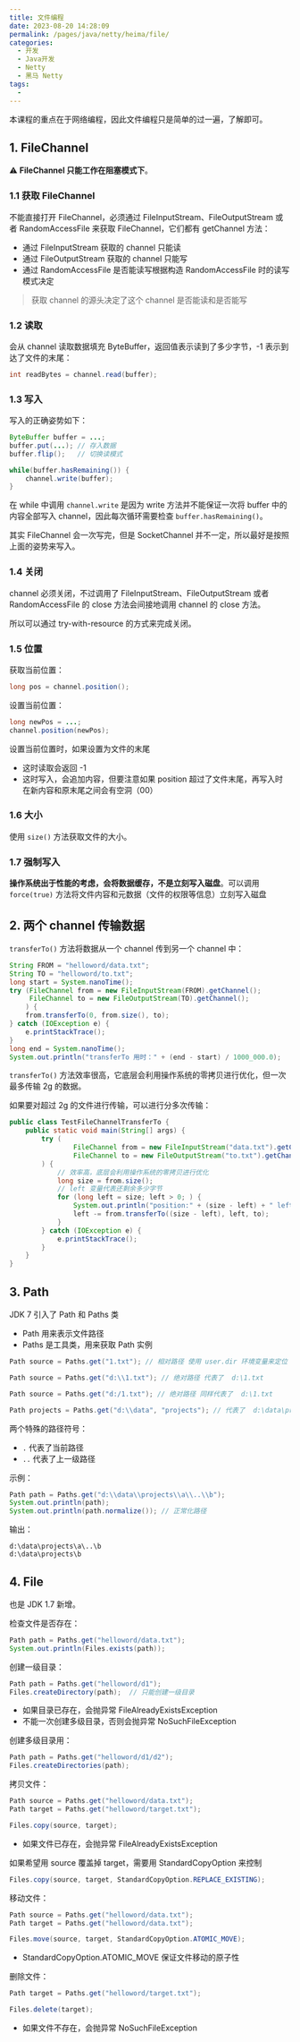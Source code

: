 ```yaml
---
title: 文件编程
date: 2023-08-20 14:28:09
permalink: /pages/java/netty/heima/file/
categories:
  - 开发
  - Java开发
  - Netty
  - 黑马 Netty
tags:
  - 
---
```


本课程的重点在于网络编程，因此文件编程只是简单的过一遍，了解即可。

## 1. FileChannel

:warning: **FileChannel 只能工作在阻塞模式下**。

### 1.1 获取 FileChannel

不能直接打开 FileChannel，必须通过 FileInputStream、FileOutputStream 或者 RandomAccessFile 来获取 FileChannel，它们都有 getChannel 方法：

- 通过 FileInputStream 获取的 channel 只能读
- 通过 FileOutputStream 获取的 channel 只能写
- 通过 RandomAccessFile 是否能读写根据构造 RandomAccessFile 时的读写模式决定

> 获取 channel 的源头决定了这个 channel 是否能读和是否能写

### 1.2 读取

会从 channel 读取数据填充 ByteBuffer，返回值表示读到了多少字节，-1 表示到达了文件的末尾：

```java
int readBytes = channel.read(buffer);
```

### 1.3 写入

写入的正确姿势如下：

```java {5}
ByteBuffer buffer = ...;
buffer.put(...); // 存入数据
buffer.flip();   // 切换读模式

while(buffer.hasRemaining()) {
    channel.write(buffer);
}
```

在 while 中调用 `channel.write` 是因为 write 方法并不能保证一次将 buffer 中的内容全部写入 channel，因此每次循环需要检查 `buffer.hasRemaining()`。

其实 FileChannel 会一次写完，但是 SocketChannel 并不一定，所以最好是按照上面的姿势来写入。

### 1.4 关闭

channel 必须关闭，不过调用了 FileInputStream、FileOutputStream 或者 RandomAccessFile 的 close 方法会间接地调用 channel 的 close 方法。

所以可以通过 try-with-resource 的方式来完成关闭。

### 1.5 位置

获取当前位置：

```java
long pos = channel.position();
```

设置当前位置：

```java
long newPos = ...;
channel.position(newPos);
```

设置当前位置时，如果设置为文件的末尾

- 这时读取会返回 -1
- 这时写入，会追加内容，但要注意如果 position 超过了文件末尾，再写入时在新内容和原末尾之间会有空洞（00）

### 1.6 大小

使用 `size()` 方法获取文件的大小。

### 1.7 强制写入

**操作系统出于性能的考虑，会将数据缓存，不是立刻写入磁盘**。可以调用 `force(true)`  方法将文件内容和元数据（文件的权限等信息）立刻写入磁盘

## 2. 两个 channel 传输数据

`transferTo()` 方法将数据从一个 channel 传到另一个 channel 中：

```java {7}
String FROM = "helloword/data.txt";
String TO = "helloword/to.txt";
long start = System.nanoTime();
try (FileChannel from = new FileInputStream(FROM).getChannel();
     FileChannel to = new FileOutputStream(TO).getChannel();
    ) {
    from.transferTo(0, from.size(), to);
} catch (IOException e) {
    e.printStackTrace();
}
long end = System.nanoTime();
System.out.println("transferTo 用时：" + (end - start) / 1000_000.0);
```

`transferTo()` 方法效率很高，它底层会利用操作系统的零拷贝进行优化，但一次最多传输 2g 的数据。

如果要对超过 2g 的文件进行传输，可以进行分多次传输：

```java
public class TestFileChannelTransferTo {
    public static void main(String[] args) {
        try (
                FileChannel from = new FileInputStream("data.txt").getChannel();
                FileChannel to = new FileOutputStream("to.txt").getChannel();
        ) {
            // 效率高，底层会利用操作系统的零拷贝进行优化
            long size = from.size();
            // left 变量代表还剩余多少字节
            for (long left = size; left > 0; ) {
                System.out.println("position:" + (size - left) + " left:" + left);
                left -= from.transferTo((size - left), left, to);
            }
        } catch (IOException e) {
            e.printStackTrace();
        }
    }
}
```

## 3. Path

JDK 7 引入了 Path 和 Paths 类

- Path 用来表示文件路径
- Paths 是工具类，用来获取 Path 实例

```java
Path source = Paths.get("1.txt"); // 相对路径 使用 user.dir 环境变量来定位 1.txt

Path source = Paths.get("d:\\1.txt"); // 绝对路径 代表了  d:\1.txt

Path source = Paths.get("d:/1.txt"); // 绝对路径 同样代表了  d:\1.txt

Path projects = Paths.get("d:\\data", "projects"); // 代表了  d:\data\projects
```

两个特殊的路径符号：

- `.` 代表了当前路径
- `..` 代表了上一级路径

示例：

```java
Path path = Paths.get("d:\\data\\projects\\a\\..\\b");
System.out.println(path);
System.out.println(path.normalize()); // 正常化路径
```

输出：

```plain
d:\data\projects\a\..\b
d:\data\projects\b
```

## 4. File

也是 JDK 1.7 新增。

检查文件是否存在：

```java
Path path = Paths.get("helloword/data.txt");
System.out.println(Files.exists(path));
```

创建一级目录：

```java
Path path = Paths.get("helloword/d1");
Files.createDirectory(path);  // 只能创建一级目录
```

- 如果目录已存在，会抛异常 FileAlreadyExistsException
- 不能一次创建多级目录，否则会抛异常 NoSuchFileException

创建多级目录用：

```java
Path path = Paths.get("helloword/d1/d2");
Files.createDirectories(path);
```

拷贝文件：

```java
Path source = Paths.get("helloword/data.txt");
Path target = Paths.get("helloword/target.txt");

Files.copy(source, target);
```

- 如果文件已存在，会抛异常 FileAlreadyExistsException

如果希望用 source 覆盖掉 target，需要用 StandardCopyOption 来控制

```java
Files.copy(source, target, StandardCopyOption.REPLACE_EXISTING);
```

移动文件：

```java
Path source = Paths.get("helloword/data.txt");
Path target = Paths.get("helloword/data.txt");

Files.move(source, target, StandardCopyOption.ATOMIC_MOVE);
```

- StandardCopyOption.ATOMIC_MOVE 保证文件移动的原子性

删除文件：

```java
Path target = Paths.get("helloword/target.txt");

Files.delete(target);
```

- 如果文件不存在，会抛异常 NoSuchFileException